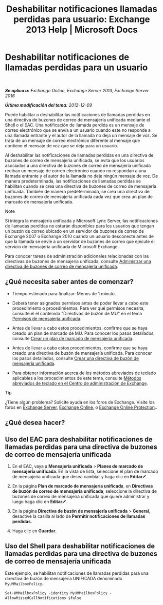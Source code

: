 ﻿---
title: 'Deshabilitar notificaciones llamadas perdidas para usuario: Exchange 2013 Help | Microsoft Docs'
TOCTitle: Deshabilitar notificaciones de llamadas perdidas para un usuario
ms:assetid: e54937d5-3074-454f-b561-e601fecfc6ad
ms:mtpsurl: https://technet.microsoft.com/es-es/library/JJ673570(v=EXCHG.150)
ms:contentKeyID: 52061943
ms.date: 04/23/2018
mtps_version: v=EXCHG.150
ms.translationtype: HT
---

# Deshabilitar notificaciones de llamadas perdidas para un usuario

 

_**Se aplica a:** Exchange Online, Exchange Server 2013, Exchange Server 2016_

_**Última modificación del tema:** 2012-12-09_

Puede habilitar o deshabilitar las notificaciones de llamadas perdidas en una directiva de buzones de correo de mensajería unificada mediante el Shell o el EAC. Una notificación de llamada perdida es un mensaje de correo electrónico que se envía a un usuario cuando este no responde a una llamada entrante y el autor de la llamada no deja un mensaje de voz. Se trata de un mensaje de correo electrónico diferente al mensaje que contiene el mensaje de voz que se deja para un usuario.

Al deshabilitar las notificaciones de llamadas perdidas en una directiva de buzones de correo de mensajería unificada, se evita que los usuarios asociados a una directiva de buzones de correo de mensajería unificada reciban un mensaje de correo electrónico cuando no respondan a una llamada entrante y el autor de la llamada no deje ningún mensaje de voz. De manera predeterminada, las notificaciones de llamadas perdidas se habilitan cuando se crea una directiva de buzones de correo de mensajería unificada. También de manera predeterminada, se crea una directiva de buzones de correo de mensajería unificada cada vez que crea un plan de marcado de mensajería unificada.


> [!NOTE]
> Si integra la mensajería unificada y Microsoft Lync Server, las notificaciones de llamadas perdidas no estarán disponibles para los usuarios que tengan un buzón de correo ubicado en un servidor de buzones de correo de Exchange 2007 o Exchange 2010 cuando un usuario desconecte antes de que la llamada se envíe a un servidor de buzones de correo que ejecute el servicio de mensajería unificada de Microsoft Exchange.



Para conocer tareas de administración adicionales relacionadas con las directivas de buzones de mensajería unificada, consulte [Administrar una directiva de buzones de correo de mensajería unificada](manage-a-um-mailbox-policy-exchange-2013-help.md).

## ¿Qué necesita saber antes de comenzar?

  - Tiempo estimado para finalizar: Menos de 1 minuto.

  - Deberá tener asignados permisos antes de poder llevar a cabo este procedimiento o procedimientos. Para ver qué permisos necesita, consulte el el contenido "Directivas de buzón de MU" en el tema [Permisos de mensajería unificada](unified-messaging-permissions-exchange-2013-help.md).

  - Antes de llevar a cabo estos procedimientos, confirme que se haya creado un plan de marcado de MU. Para conocer los pasos detallados, consulte [Crear un plan de marcado de mensajería unificada](create-a-um-dial-plan-exchange-2013-help.md).

  - Antes de llevar a cabo estos procedimientos, confirme que se haya creado una directiva de buzón de mensajería unificada. Para conocer los pasos detallados, consulte [Crear una directiva de buzón de mensajería unificada](create-a-um-mailbox-policy-exchange-2013-help.md).

  - Para obtener información acerca de los métodos abreviados de teclado aplicables a los procedimientos de este tema, consulte [Métodos abreviados de teclado en el Centro de administración de Exchange](keyboard-shortcuts-in-the-exchange-admin-center-exchange-online-protection-help.md).


> [!TIP]
> ¿Tiene algún problema? Solicite ayuda en los foros de Exchange. Visite los foros en <A href="https://go.microsoft.com/fwlink/p/?linkid=60612">Exchange Server</A>, <A href="https://go.microsoft.com/fwlink/p/?linkid=267542">Exchange Online</A>, o <A href="https://go.microsoft.com/fwlink/p/?linkid=285351">Exchange Online Protection</A>..



## ¿Qué desea hacer?

## Uso del EAC para deshabilitar notificaciones de llamadas perdidas para una directiva de buzones de correo de mensajería unificada

1.  En el EAC, vaya a **Mensajería unificada** \> **Planes de marcado de mensajería unificada**. En la vista de lista, seleccione el plan de marcado de mensajería unificada que desea cambiar y haga clic en **Editar**![Icono Editar](images/Bb124582.6f53ccb2-1f13-4c02-bea0-30690e6ea71d(EXCHG.150).gif "Icono Editar").

2.  En la página **Plan de marcado de mensajería unificada**, en **Directivas de buzón de correo de mensajería unificada**, seleccione la directiva de buzones de correo de mensajería unificada que quiere administrar y luego haga clic en **Editar**![Icono Editar](images/Bb124582.6f53ccb2-1f13-4c02-bea0-30690e6ea71d(EXCHG.150).gif "Icono Editar").

3.  En la página **Directiva de buzón de mensajería unificada** \> **General**, desactive la casilla al lado de **Permitir notificaciones de llamadas perdidas**.

4.  Haga clic en **Guardar**.

## Uso del Shell para deshabilitar notificaciones de llamadas perdidas para una directiva de buzones de correo de mensajería unificada

Este ejemplo, se habilitan notificaciones de llamadas perdidas para una directiva de buzón de mensajería UNIFICADA denominado `MyUMMailboxPolicy`.

    Set-UMMailboxPolicy -identity MyUMMailboxPolicy -AllowMissedCallNotifications $false

